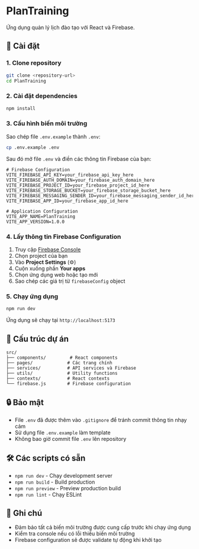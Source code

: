 # PlanTraining

Ứng dụng quản lý lịch đào tạo với React và Firebase.

## 🚀 Cài đặt

### 1. Clone repository

```bash
git clone <repository-url>
cd PlanTraining
```

### 2. Cài đặt dependencies

```bash
npm install
```

### 3. Cấu hình biến môi trường

Sao chép file `.env.example` thành `.env`:

```bash
cp .env.example .env
```

Sau đó mở file `.env` và điền các thông tin Firebase của bạn:

```env
# Firebase Configuration
VITE_FIREBASE_API_KEY=your_firebase_api_key_here
VITE_FIREBASE_AUTH_DOMAIN=your_firebase_auth_domain_here
VITE_FIREBASE_PROJECT_ID=your_firebase_project_id_here
VITE_FIREBASE_STORAGE_BUCKET=your_firebase_storage_bucket_here
VITE_FIREBASE_MESSAGING_SENDER_ID=your_firebase_messaging_sender_id_here
VITE_FIREBASE_APP_ID=your_firebase_app_id_here

# Application Configuration
VITE_APP_NAME=PlanTraining
VITE_APP_VERSION=1.0.0
```

### 4. Lấy thông tin Firebase Configuration

1. Truy cập [Firebase Console](https://console.firebase.google.com/)
2. Chọn project của bạn
3. Vào **Project Settings** (⚙️)
4. Cuộn xuống phần **Your apps** 
5. Chọn ứng dụng web hoặc tạo mới
6. Sao chép các giá trị từ `firebaseConfig` object

### 5. Chạy ứng dụng

```bash
npm run dev
```

Ứng dụng sẽ chạy tại `http://localhost:5173`

## 📁 Cấu trúc dự án

```
src/
├── components/         # React components
├── pages/             # Các trang chính
├── services/          # API services và Firebase
├── utils/             # Utility functions
├── contexts/          # React contexts
└── firebase.js        # Firebase configuration
```

## 🔒 Bảo mật

- File `.env` đã được thêm vào `.gitignore` để tránh commit thông tin nhạy cảm
- Sử dụng file `.env.example` làm template
- Không bao giờ commit file `.env` lên repository

## 🛠️ Các scripts có sẵn

- `npm run dev` - Chạy development server
- `npm run build` - Build production
- `npm run preview` - Preview production build
- `npm run lint` - Chạy ESLint

## 📝 Ghi chú

- Đảm bảo tất cả biến môi trường được cung cấp trước khi chạy ứng dụng
- Kiểm tra console nếu có lỗi thiếu biến môi trường
- Firebase configuration sẽ được validate tự động khi khởi tạo
